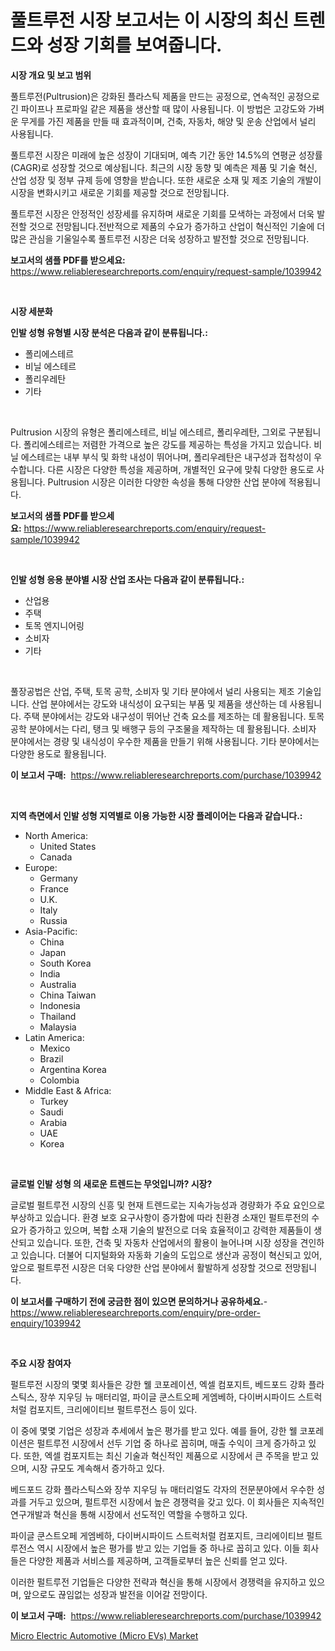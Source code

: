 <p><h1>풀트루전 시장 보고서는 이 시장의 최신 트렌드와 성장 기회를 보여줍니다.</h1></p><p><strong>시장 개요 및 보고 범위</strong></p>
<p><p>풀트루전(Pultrusion)은 강화된 플라스틱 제품을 만드는 공정으로, 연속적인 공정으로 긴 파이프나 프로파일 같은 제품을 생산할 때 많이 사용됩니다. 이 방법은 고강도와 가벼운 무게를 가진 제품을 만들 때 효과적이며, 건축, 자동차, 해양 및 운송 산업에서 널리 사용됩니다.</p><p>풀트루전 시장은 미래에 높은 성장이 기대되며, 예측 기간 동안 14.5%의 연평균 성장률(CAGR)로 성장할 것으로 예상됩니다. 최근의 시장 동향 및 예측은 제품 및 기술 혁신, 산업 성장 및 정부 규제 등에 영향을 받습니다. 또한 새로운 소재 및 제조 기술의 개발이 시장을 변화시키고 새로운 기회를 제공할 것으로 전망됩니다.</p><p>풀트루전 시장은 안정적인 성장세를 유지하며 새로운 기회를 모색하는 과정에서 더욱 발전할 것으로 전망됩니다.전반적으로 제품의 수요가 증가하고 산업이 혁신적인 기술에 더 많은 관심을 기울일수록 풀트루전 시장은 더욱 성장하고 발전할 것으로 전망됩니다.</p></p>
<p><strong>보고서의 샘플 PDF를 받으세요:</strong> <a href="https://www.reliableresearchreports.com/enquiry/request-sample/1039942">https://www.reliableresearchreports.com/enquiry/request-sample/1039942</a></p>
<p>&nbsp;</p>
<p><strong>시장 세분화</strong></p>
<p><strong>인발 성형 유형별 시장 분석은 다음과 같이 분류됩니다.:</strong></p>
<p><ul><li>폴리에스테르</li><li>비닐 에스테르</li><li>폴리우레탄</li><li>기타</li></ul></p>
<p>&nbsp;</p>
<p><p>Pultrusion 시장의 유형은 폴리에스테르, 비닐 에스테르, 폴리우레탄, 그외로 구분됩니다. 폴리에스테르는 저렴한 가격으로 높은 강도를 제공하는 특성을 가지고 있습니다. 비닐 에스테르는 내부 부식 및 화학 내성이 뛰어나며, 폴리우레탄은 내구성과 접착성이 우수합니다. 다른 시장은 다양한 특성을 제공하며, 개별적인 요구에 맞춰 다양한 용도로 사용됩니다. Pultrusion 시장은 이러한 다양한 속성을 통해 다양한 산업 분야에 적용됩니다.</p></p>
<p><strong>보고서의 샘플 PDF를 받으세요:</strong>&nbsp;<a href="https://www.reliableresearchreports.com/enquiry/request-sample/1039942">https://www.reliableresearchreports.com/enquiry/request-sample/1039942</a></p>
<p>&nbsp;</p>
<p><strong> 인발 성형 응용 분야별 시장 산업 조사는 다음과 같이 분류됩니다.:</strong></p>
<p><ul><li>산업용</li><li>주택</li><li>토목 엔지니어링</li><li>소비자</li><li>기타</li></ul></p>
<p>&nbsp;</p>
<p><p>풀장공법은 산업, 주택, 토목 공학, 소비자 및 기타 분야에서 널리 사용되는 제조 기술입니다. 산업 분야에서는 강도와 내식성이 요구되는 부품 및 제품을 생산하는 데 사용됩니다. 주택 분야에서는 강도와 내구성이 뛰어난 건축 요소를 제조하는 데 활용됩니다. 토목 공학 분야에서는 다리, 탱크 및 배행구 등의 구조물을 제작하는 데 활용됩니다. 소비자 분야에서는 경량 및 내식성이 우수한 제품을 만들기 위해 사용됩니다. 기타 분야에서는 다양한 용도로 활용됩니다.</p></p>
<p><strong>이 보고서 구매:</strong>&nbsp; <a href="https://www.reliableresearchreports.com/purchase/1039942">https://www.reliableresearchreports.com/purchase/1039942</a></p>
<p>&nbsp;</p>
<p><strong>지역 측면에서 인발 성형 지역별로 이용 가능한 시장 플레이어는 다음과 같습니다.:</strong></p>
<p><ul>
    <li>
        North America:
        <ul>
            <li>United States</li>
            <li>Canada</li>
        </ul>
    </li>
    <li>
        Europe:
        <ul>
            <li>Germany</li>
            <li>France</li>
            <li>U.K.</li>
            <li>Italy</li>
            <li>Russia</li>
        </ul>
    </li>
    <li>
        Asia-Pacific:
        <ul>
            <li>China</li>
            <li>Japan</li>
            <li>South Korea</li>
            <li>India</li>
            <li>Australia</li>
            <li>China Taiwan</li>
            <li>Indonesia</li>
            <li>Thailand</li>
            <li>Malaysia</li>
        </ul>
    </li>
    <li>
        Latin America:
        <ul>
            <li>Mexico</li>
            <li>Brazil</li>
            <li>Argentina Korea</li>
            <li>Colombia</li>
        </ul>
    </li>
    <li>
        Middle East & Africa:
        <ul>
            <li>Turkey</li>
            <li>Saudi</li>
            <li>Arabia</li>
            <li>UAE</li>
            <li>Korea</li>
        </ul>
    </li>
    </ul></p>
<p>&nbsp;</p>
<p><strong>글로벌 인발 성형 의 새로운 트렌드는 무엇입니까? 시장?</strong></p>
<p><p>글로벌 펄트루전 시장의 신흥 및 현재 트렌드로는 지속가능성과 경량화가 주요 요인으로 부상하고 있습니다. 환경 보호 요구사항이 증가함에 따라 친환경 소재인 펄트루전의 수요가 증가하고 있으며, 복합 소재 기술의 발전으로 더욱 효율적이고 강력한 제품들이 생산되고 있습니다. 또한, 건축 및 자동차 산업에서의 활용이 늘어나며 시장 성장을 견인하고 있습니다. 더불어 디지털화와 자동화 기술의 도입으로 생산과 공정이 혁신되고 있어, 앞으로 펄트루전 시장은 더욱 다양한 산업 분야에서 활발하게 성장할 것으로 전망됩니다.</p></p>
<p><strong>이 보고서를 구매하기 전에 궁금한 점이 있으면 문의하거나 공유하세요.</strong>- <a href="https://www.reliableresearchreports.com/enquiry/pre-order-enquiry/1039942">https://www.reliableresearchreports.com/enquiry/pre-order-enquiry/1039942</a></p>
<p>&nbsp;</p>
<p><strong>주요 시장 참여자</strong></p>
<p><p>펄트루전 시장의 몇몇 회사들은 강한 웰 코포레이션, 엑셀 컴포지트, 베드포드 강화 플라스틱스, 장쑤 지우딩 뉴 매터리얼, 파이글 쿤스트오페 게엠베하, 다이버시파이드 스트럭처럴 컴포지트, 크리에이티브 펄트루전스 등이 있다.</p><p>이 중에 몇몇 기업은 성장과 추세에서 높은 평가를 받고 있다. 예를 들어, 강한 웰 코포레이션은 펄트루전 시장에서 선두 기업 중 하나로 꼽히며, 매출 수익이 크게 증가하고 있다. 또한, 엑셀 컴포지트는 최신 기술과 혁신적인 제품으로 시장에서 큰 주목을 받고 있으며, 시장 규모도 계속해서 증가하고 있다.</p><p>베드포드 강화 플라스틱스와 장쑤 지우딩 뉴 매터리얼도 각자의 전문분야에서 우수한 성과를 거두고 있으며, 펄트루전 시장에서 높은 경쟁력을 갖고 있다. 이 회사들은 지속적인 연구개발과 혁신을 통해 시장에서 선도적인 역할을 수행하고 있다.</p><p>파이글 쿤스트오페 게엠베하, 다이버시파이드 스트럭처럴 컴포지트, 크리에이티브 펄트루전스 역시 시장에서 높은 평가를 받고 있는 기업들 중 하나로 꼽히고 있다. 이들 회사들은 다양한 제품과 서비스를 제공하며, 고객들로부터 높은 신뢰를 얻고 있다.</p><p>이러한 펄트루전 기업들은 다양한 전략과 혁신을 통해 시장에서 경쟁력을 유지하고 있으며, 앞으로도 끊임없는 성장과 발전을 이어갈 전망이다.</p></p>
<p><strong>이 보고서 구매:</strong>&nbsp;&nbsp;<a href="https://www.reliableresearchreports.com/purchase/1039942">https://www.reliableresearchreports.com/purchase/1039942</a></p>
<p><p><a href="https://lydian-appliance-61d.notion.site/Micro-Electric-Automotive-Micro-EVs-Market-Research-Report-Provides-Critical-Insights-that-can-hel-e9e2271b649241d38e108c21ed5f6ceb">Micro Electric Automotive (Micro EVs) Market</a></p></p>
